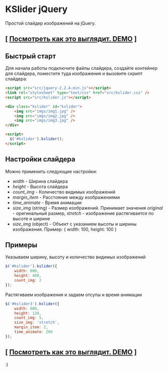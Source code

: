 # KSlider jQuery

Простой слайдер изображений на jQuery.

## \[ [Посмотреть как это выглядит. DEMO](https://kloksov.github.io/kslider/) \]

## Быстрый старт

Для начала работы подключите файлы слайдера, создайте контейнер для слайдера, поместите туда изображения и вызовите скрипт слайдера:

```html
<script src="src/jquery-2.2.4.min.js"></script>
<link rel="stylesheet" type="text/css" href="src/kslider.css" />
<script src="src/kslider.js"></script>

<div class="kslider" id="kslider">
	<img src="imgs/img1.jpg" />
	<img src="imgs/img2.jpg" />
	<img src="imgs/img3.jpg" />
</div>

<script>
  $('#kslider').kslider();
</script>
```

## Настройки слайдера

Можно применить следующие настройки:
- *width* - Ширина слайдера
- *height* - Высота слайдера
- *count_img* - Количество видимых изображений
- *margin_item* - Расстояние между изображениями
- *time_animate* - Время анимации
- *size_img* (string) - Размер изображений. Принимает значения *original* - оригинальный размер, *stretch* - изображение растягивается по высоте и ширине
- *size_img* (object) - Объект с указанием высоты и ширины изображения. Пример: { width: 100, height: 100 }

## Примеры

Указываем ширину, высоту и количество видимых изображений
```js
$('#kslider').kslider({
	width: 800,
	height: 400,
	count_img: 2
});
```

Растягиваем изображения и задаем отсупы и время анимации
```js
$('#kslider3').kslider({
	width: 800,
	height: 120,
	count_img: 5,
	size_img: 'stretch',
	margin_item: 2,
	time_animate: 200
});
```

## \[ [Посмотреть как это выглядит. DEMO](https://kloksov.github.io/kslider/) \]

:)

